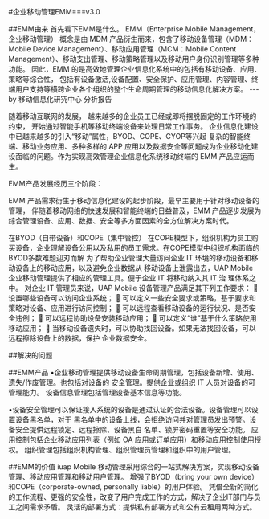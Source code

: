 #企业移动管理EMM===v3.0

##EMM由来
首先看下EMM是什么。
EMM（Enterprise Mobile Management，企业移动管理） 概念是由 MDM 产品衍生而来，包含了移动设备管理（MDM：Mobile Device Management）、移动应用管理（MCM：Mobile Content Management）、移动支出管理、移动策略管理以及移动用户身份识别管理等多种功能。
因此，EMM 的是高效地管理企业信息化系统中的包括有移动设备、应用、策略等综合性，
包括有设备激活,设备配置、安全保护、应用管理、内容管理、终端用户支持等横跨企业各个组织的整个生命周期管理的移动信息化解决方案。
---by 移动信息化研究中心 分析报告

随着移动互联网的发展， 越来越多的企业员工已经或即将摆脱固定的工作环境的约束， 开始通过智能手机等移动终端设备来处理日常工作事务。
 企业信息化建设中已越来越多的引入“移动”属性，BYOD、COPE、CYOP等兴起
复杂的智能终端、移动业务应用、多种多样的 APP 应用以及数据安全等问题成为企业移动化建设面临的问题。作为实现高效管理企业信息化系统移动终端的 EMM 产品应运而生。

EMM产品发展经历三个阶段：



EMM 产品需求衍生于移动信息化建设的起步阶段，最早主要用于针对移动设备的管理， 伴随着移动网络的快速发展和智能终端的日益普及，EMM 产品逐步发展为综合管理设备、应用、数据、安全等多方面因素的全方位解决方案时代。

在BYOD（自带设备）和COPE（集中管控） 
在COPE模型下，组织机构为员工购买设备，企业理解设备公用以及私用的员工需求。在COPE模型中组织机构面临的BYOD多数难题迎刃而解 
为了帮助企业管理大量访问企业 IT 环境的移动设备和移动设备上的移动应用，以及避免企业数据从
移动设备上泄露出去，UAP Mobile 企业移动管理提供了相应的管理工具。便于企业 IT 将移动纳入其 IT 治
理体系之中。
对企业 IT 管理员来说，UAP Mobile 设备管理产品满足其下列工作要求：
  设置哪些设备可以访问企业系统； 
  可以定义一些安全要求或策略，基于要求和策略对设备、应用进行访问控制； 
  可以远程查看移动设备的运行状况、是否安全违例； 
  可以远程协助设备安装移动应用； 
  可以定义“谁”基于什么策略使用移动应用； 
  当移动设备遗失时，可以协助找回设备。如果无法找回设备，可以远程擦除设备上的数据，保护
企业数据安全。

##解决的问题

##EMM产品
•企业移动管理提供移动设备生命周期管理，包括设备新增、使用、遗失/作废管理。也包括对设备的
安全管理。提供企业或组织 IT 人员对设备的可管理能力。
设备信息管理包括管理设备基本信息等功能。

•设备安全管理可以保证接入系统的设备是通过认证的合法设备。设备管理可以设置设备黑名单，对于
黑名单中的设备上线，会拒绝访问并对管理员发出预警。设备安全提供远程锁定、远程擦除、设备黑白
名单、锁屏密码重置等安全功能。
应用控制包括企业移动应用列表（例如 OA 应用或订单应用）和移动应用控制使用授权。
组织管理包括组织机构管理、组织管理员管理和组织中的用户管理。

##EMM的价值
iuap Mobile 移动管理采用综合的一站式解决方案，实现移动设备管理、移动应用管理和移动用户管理。 
增强了BYOD（bring your own device）和COPE（corporate-owned, personally liable）的用户体验。 
凭借全新的简化的工作流程、更强的安全性，改变了用户完成工作的方式，解决了企业IT部门与员工之间需求矛盾。 
灵活的部署方式：提供私有部署方式和公有云租用两种方式。





